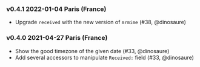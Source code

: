 ### v0.4.1 2022-01-04 Paris (France)

- Upgrade `received` with the new version of `mrmime` (#38, @dinosaure)

### v0.4.0 2021-04-27 Paris (France)

- Show the good timezone of the given date (#33, @dinosaure)
- Add several accessors to manipulate `Received:` field (#33, @dinosaure)
